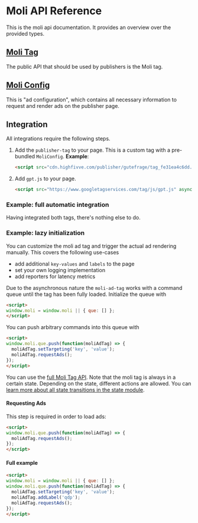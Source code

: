 # Moli API Reference

This is the moli api documentation. It provides an overview over the provided types.

## [Moli Tag](interfaces/_moli_.moli.molitag.html)

The public API that should be used by publishers is the Moli tag.

## [Moli Config](interfaces/_moli_.moli.moliconfig.html)

This is "ad configuration", which contains all necessary information to request and render ads on the publisher page.


## Integration

All integrations require the following steps.

1. Add the `publisher-tag` to your page. This is a custom tag with a pre-bundled `MoliConfig`.
   **Example**:
   ```html
   <script src="cdn.highfivve.com/publisher/gutefrage/tag_fe31ea4c6dd.js" async/></script>
   ```
2. Add `gpt.js` to your page.
   ```html
   <script src="https://www.googletagservices.com/tag/js/gpt.js" async></script>
   ```



### Example: full automatic integration

Having integrated both tags, there's nothing else to do.


### Example: lazy initialization

You can customize the moli ad tag and trigger the actual ad rendering manually. This
covers the following use-cases

* add additional `key-values` and `labels` to the page
* set your own logging implementation
* add reporters for latency metrics

Due to the asynchronous nature the `moli-ad-tag` works with a command queue until the
tag has been fully loaded. Initialize the queue with

```html
<script>
window.moli = window.moli || { que: [] };
</script>
```

You can push arbitrary commands into this queue with

```html
<script>
window.moli.que.push(function(moliAdTag) => {
  moliAdTag.setTargeting('key', 'value');
  moliAdTag.requestAds();
});
</script>
```

You can use the [full Moli Tag API](interfaces/_moli_.moli.molitag.html). Note that the moli tag is always
in a certain state. Depending on the state, different actions are allowed. 
You can [learn more about all state transitions in the state module](modules/_moli_.moli.state.html).

#### Requesting Ads

This step is required in order to load ads:

```html
<script>
window.moli.que.push(function(moliAdTag) => {
  moliAdTag.requestAds();
});
</script>
```

#### Full example


```html
<script>
window.moli = window.moli || { que: [] };
window.moli.que.push(function(moliAdTag) => {
  moliAdTag.setTargeting('key', 'value');
  moliAdTag.addLabel('qdp');
  moliAdTag.requestAds();
});
</script>
```

